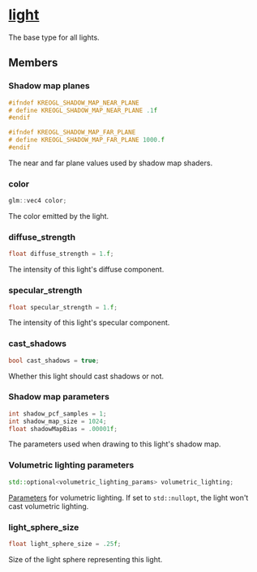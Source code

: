 # [light](light.hpp)

The base type for all lights.

## Members

### Shadow map planes

```cpp
#ifndef KREOGL_SHADOW_MAP_NEAR_PLANE
# define KREOGL_SHADOW_MAP_NEAR_PLANE .1f
#endif
```

```cpp
#ifndef KREOGL_SHADOW_MAP_FAR_PLANE
# define KREOGL_SHADOW_MAP_FAR_PLANE 1000.f
#endif
```

The near and far plane values used by shadow map shaders.

### color

```cpp
glm::vec4 color;
```

The color emitted by the light.

### diffuse_strength

```cpp
float diffuse_strength = 1.f;
```

The intensity of this light's diffuse component.

### specular_strength

```cpp
float specular_strength = 1.f;
```

The intensity of this light's specular component.

### cast_shadows

```cpp
bool cast_shadows = true;
```

Whether this light should cast shadows or not.

### Shadow map parameters

```cpp
int shadow_pcf_samples = 1;
int shadow_map_size = 1024;
float shadowMapBias = .00001f;
```

The parameters used when drawing to this light's shadow map.

### Volumetric lighting parameters

```cpp
std::optional<volumetric_lighting_params> volumetric_lighting;
```

[Parameters](volumetric_lighting_params.md) for volumetric lighting. If set to `std::nullopt`, the light won't cast volumetric lighting.

### light_sphere_size

```cpp
float light_sphere_size = .25f;
```

Size of the light sphere representing this light.